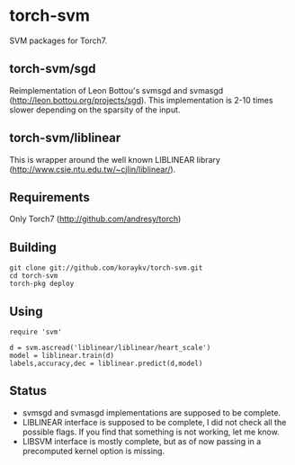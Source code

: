 torch-svm
=========

SVM packages for Torch7.

torch-svm/sgd
-------------

Reimplementation of Leon Bottou's svmsgd and svmasgd (http://leon.bottou.org/projects/sgd). 
This implementation is 2-10 times slower depending on the sparsity of the input.

torch-svm/liblinear
-------------------

This is wrapper around the well known LIBLINEAR library (http://www.csie.ntu.edu.tw/~cjlin/liblinear/).

Requirements
------------

Only Torch7 (http://github.com/andresy/torch)

Building
--------

```
git clone git://github.com/koraykv/torch-svm.git
cd torch-svm
torch-pkg deploy
```

Using
----

```
require 'svm'

d = svm.ascread('liblinear/liblinear/heart_scale')
model = liblinear.train(d)
labels,accuracy,dec = liblinear.predict(d,model)
```

Status
------

 - svmsgd and svmasgd implementations are supposed to be complete.
 - LIBLINEAR interface is supposed to be complete, I did not check all the possible flags. If you find that something is not working, let me know.
 - LIBSVM interface is mostly complete, but as of now passing in a precomputed kernel option is missing.